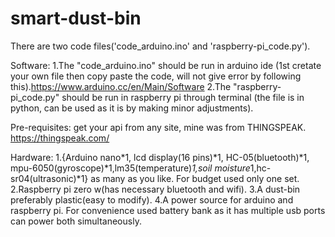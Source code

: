 # smart-dust-bin
There are two code files('code_arduino.ino' and 'raspberry-pi_code.py').

Software:
1.The "code_arduino.ino" should be run in arduino ide (1st cretate your own file then copy paste the code, will not give error by following this).https://www.arduino.cc/en/Main/Software
2.The "raspberry-pi_code.py" should be run in raspberry pi through terminal (the file is in python, can be used as it is by making minor adjustments).

Pre-requisites: get your api from any site, mine was from THINGSPEAK.
https://thingspeak.com/

Hardware:
1.{Arduino nano*1, lcd display(16 pins)*1, HC-05(bluetooth)*1, mpu-6050(gyroscope)*1,lm35(temperature)*1,soil moisture*1,hc-sr04(ultrasonic)*1} as many as you like. For budget used only one set.
2.Raspberry pi zero w(has necessary bluetooth and wifi).
3.A dust-bin preferably plastic(easy to modify).
4.A power source for arduino and raspberry pi. For convenience used battery bank as it has multiple usb ports can power both simultaneously.
